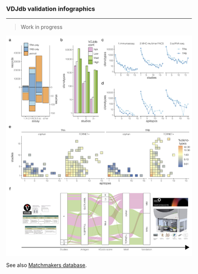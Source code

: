 ### VDJdb validation infographics

---

> Work in progress

![Splash](figures/fig2.png)

See also [Matchmakers database](https://github.com/schumacherlab/TCRvdb).